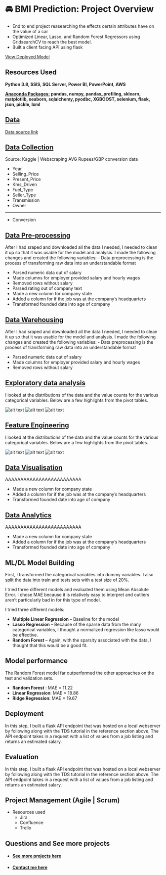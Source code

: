 # 🚘 BMI Prediction: Project Overview 
* End to end project reasearching the effects certain attributes have on the value of a car
* Optimized Linear, Lasso, and Random Forest Regressors using GridsearchCV to reach the best model. 
* Built a client facing API using flask 

[View Deployed Model](https://carsalepricecalc.herokuapp.com/)

## Resources Used
**Python 3.8, SSIS, SQL Server, Power BI, PowerPoint, AWS** 

[**Anaconda Packages:**](requirements.txt) **pandas, numpy, pandas_profiling, sklearn, matplotlib, seaborn, sqlalchemy, pyodbc, XGBOOST, selenium, flask, json, pickle, lxml**   

## [Data](Data/bmi.csv) 
[Data source link](https://www.kaggle.com/yasserh/bmidataset)
<br>

## [Data Collection](Code/P11_Code.ipynb)
Source: Kaggle | Webscraping AVG Rupees/GBP conversion data  
*	Year	
*   Selling_Price	
*   Present_Price	
*   Kms_Driven	
*   Fuel_Type	
*   Seller_Type	
*   Transmission	
*   Owner
-------
*   Conversion


## [Data Pre-processing](Code/P11_Code.ipynb)
After I had sraped and downloaded all the data I needed, I needed to clean it up so that it was usable for the model and analysis. I made the following changes and created the following variables:   - Data preprocessing is the process of transforming raw data into an understandable format

*	Parsed numeric data out of salary 
*	Made columns for employer provided salary and hourly wages 
*	Removed rows without salary 
*	Parsed rating out of company text 
*	Made a new column for company state 
*	Added a column for if the job was at the company’s headquarters 
*	Transformed founded date into age of company 


## [Data Warehousing](Code/P11_Code.ipynb)
After I had sraped and downloaded all the data I needed, I needed to clean it up so that it was usable for the model and analysis. I made the following changes and created the following variables:   - Data preprocessing is the process of transforming raw data into an understandable format

*	Parsed numeric data out of salary 
*	Made columns for employer provided salary and hourly wages 
*	Removed rows without salary 



## [Exploratory data analysis](Code/P11_Code.ipynb) 
I looked at the distributions of the data and the value counts for the various categorical variables. Below are a few highlights from the pivot tables. 

![alt text](https://github.com/PlayingNumbers/ds_salary_proj/blob/master/salary_by_job_title.PNG "Salary by Position")
![alt text](https://github.com/PlayingNumbers/ds_salary_proj/blob/master/positions_by_state.png "Job Opportunities by State")
![alt text](https://github.com/PlayingNumbers/ds_salary_proj/blob/master/correlation_visual.png "Correlations")


## [Feature Engineering](Code/P11_Code.ipynb)
I looked at the distributions of the data and the value counts for the various categorical variables. Below are a few highlights from the pivot tables. 

![alt text](https://github.com/PlayingNumbers/ds_salary_proj/blob/master/salary_by_job_title.PNG "Salary by Position")
![alt text](https://github.com/PlayingNumbers/ds_salary_proj/blob/master/positions_by_state.png "Job Opportunities by State")
![alt text](https://github.com/PlayingNumbers/ds_salary_proj/blob/master/correlation_visual.png "Correlations")


## [Data Visualisation]()
AAAAAAAAAAAAAAAAAAAAAAAAA

*	Made a new column for company state 
*	Added a column for if the job was at the company’s headquarters 
*	Transformed founded date into age of company 

## [Data Analytics](PRESENTATION)
AAAAAAAAAAAAAAAAAAAAAAAAA

*	Made a new column for company state 
*	Added a column for if the job was at the company’s headquarters 
*	Transformed founded date into age of company 

<!-- ## Business Intelligence
AAAAAAAAAAAAAAAAAAAAAAAAA

*	Made a new column for company state 
*	Added a column for if the job was at the company’s headquarters 
*	Transformed founded date into age of company  -->

## ML/DL Model Building 

First, I transformed the categorical variables into dummy variables. I also split the data into train and tests sets with a test size of 20%.   

I tried three different models and evaluated them using Mean Absolute Error. I chose MAE because it is relatively easy to interpret and outliers aren’t particularly bad in for this type of model.   

I tried three different models:
*	**Multiple Linear Regression** – Baseline for the model
*	**Lasso Regression** – Because of the sparse data from the many categorical variables, I thought a normalized regression like lasso would be effective.
*	**Random Forest** – Again, with the sparsity associated with the data, I thought that this would be a good fit. 

## Model performance
The Random Forest model far outperformed the other approaches on the test and validation sets. 
*	**Random Forest** : MAE = 11.22
*	**Linear Regression**: MAE = 18.86
*	**Ridge Regression**: MAE = 19.67

## Deployment 
In this step, I built a flask API endpoint that was hosted on a local webserver by following along with the TDS tutorial in the reference section above. The API endpoint takes in a request with a list of values from a job listing and returns an estimated salary. 

## Evaluation 
In this step, I built a flask API endpoint that was hosted on a local webserver by following along with the TDS tutorial in the reference section above. The API endpoint takes in a request with a list of values from a job listing and returns an estimated salary. 


## Project Management (Agile | Scrum)
* Resources used
    * Jira
    * Confluence
    * Trello 

## Questions and See more projects    

* #### [See more projects here](https://mattithyahutech.co.uk/)
* #### [Contact me here](mailto:theanalyticsolutions@gmail.com) 

